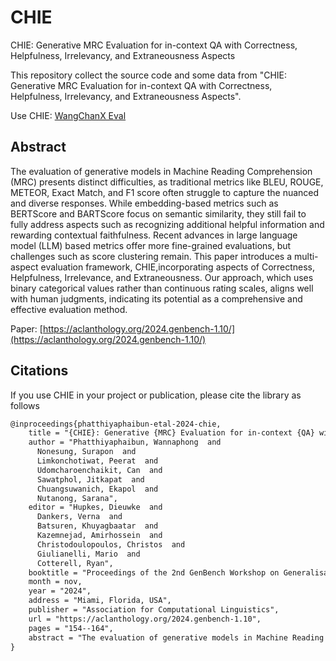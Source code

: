 # CHIE
CHIE: Generative MRC Evaluation for in-context QA with Correctness, Helpfulness, Irrelevancy, and Extraneousness Aspects

This repository collect the source code and some data from "CHIE: Generative MRC Evaluation for in-context QA with Correctness, Helpfulness, Irrelevancy, and Extraneousness Aspects".

Use CHIE: [WangChanX Eval](https://github.com/vistec-AI/WangchanX-Eval)

## Abstract

The evaluation of generative models in Machine Reading Comprehension (MRC) presents distinct difficulties, as traditional metrics like BLEU, ROUGE, METEOR, Exact Match, and F1 score often struggle to capture the nuanced and diverse responses. While embedding-based metrics such as BERTScore and BARTScore focus on semantic similarity, they still fail to fully address aspects such as recognizing additional helpful information and rewarding contextual faithfulness. Recent advances in large language model (LLM) based metrics offer more fine-grained evaluations, but challenges such as score clustering remain. This paper introduces a multi-aspect evaluation framework, CHIE,incorporating aspects of Correctness, Helpfulness, Irrelevance, and Extraneousness. Our approach, which uses binary categorical values rather than continuous rating scales, aligns well with human judgments, indicating its potential as a comprehensive and effective evaluation method.

Paper: [https://aclanthology.org/2024.genbench-1.10/](https://aclanthology.org/2024.genbench-1.10/)


## Citations

If you use CHIE in your project or publication, please cite the library as follows

```tex
@inproceedings{phatthiyaphaibun-etal-2024-chie,
    title = "{CHIE}: Generative {MRC} Evaluation for in-context {QA} with Correctness, Helpfulness, Irrelevancy, and Extraneousness Aspects",
    author = "Phatthiyaphaibun, Wannaphong  and
      Nonesung, Surapon  and
      Limkonchotiwat, Peerat  and
      Udomcharoenchaikit, Can  and
      Sawatphol, Jitkapat  and
      Chuangsuwanich, Ekapol  and
      Nutanong, Sarana",
    editor = "Hupkes, Dieuwke  and
      Dankers, Verna  and
      Batsuren, Khuyagbaatar  and
      Kazemnejad, Amirhossein  and
      Christodoulopoulos, Christos  and
      Giulianelli, Mario  and
      Cotterell, Ryan",
    booktitle = "Proceedings of the 2nd GenBench Workshop on Generalisation (Benchmarking) in NLP",
    month = nov,
    year = "2024",
    address = "Miami, Florida, USA",
    publisher = "Association for Computational Linguistics",
    url = "https://aclanthology.org/2024.genbench-1.10",
    pages = "154--164",
    abstract = "The evaluation of generative models in Machine Reading Comprehension (MRC) presents distinct difficulties, as traditional metrics like BLEU, ROUGE, METEOR, Exact Match, and F1 score often struggle to capture the nuanced and diverse responses. While embedding-based metrics such as BERTScore and BARTScore focus on semantic similarity, they still fail to fully address aspects such as recognizing additional helpful information and rewarding contextual faithfulness. Recent advances in large language model (LLM) based metrics offer more fine-grained evaluations, but challenges such as score clustering remain. This paper introduces a multi-aspect evaluation framework, CHIE,incorporating aspects of \textbf{C}orrectness, \textbf{H}elpfulness, \textbf{I}rrelevance, and \textbf{E}xtraneousness. Our approach, which uses binary categorical values rather than continuous rating scales, aligns well with human judgments, indicating its potential as a comprehensive and effective evaluation method.",
}
```
